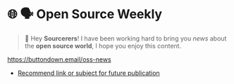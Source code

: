 # 🌐 🗣️ Open Source Weekly

> 👋 Hey **Sourcerers**!
> I have been working hard to bring you _news_ about the **open source world**, I hope you enjoy this content.

<https://buttondown.email/oss-news>

- [Recommend link or subject for future publication](https://github.com/avelino/oss-news/issues/new?assignees=&labels=recommendation&template=recommendation.md&title=%5Brecommend%5D%3A+issue+title+here)
